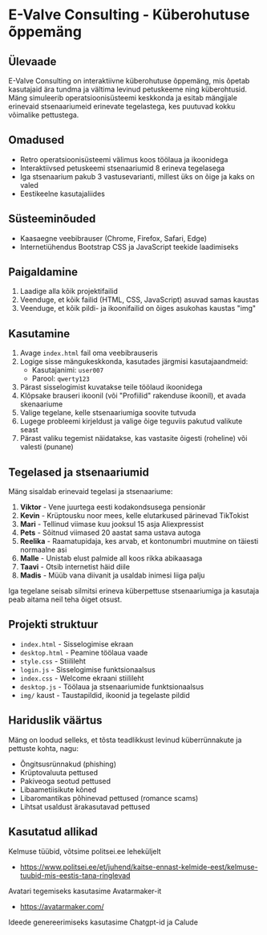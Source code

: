 # E-Valve Consulting - Küberohutuse õppemäng

## Ülevaade
E-Valve Consulting on interaktiivne küberohutuse õppemäng, mis õpetab kasutajaid ära tundma ja vältima levinud petuskeeme ning küberohtusid. Mäng simuleerib operatsioonisüsteemi keskkonda ja esitab mängijale erinevaid stsenaariumeid erinevate tegelastega, kes puutuvad kokku võimalike pettustega.

## Omadused
- Retro operatsioonisüsteemi välimus koos töölaua ja ikoonidega
- Interaktiivsed petuskeemi stsenaariumid 8 erineva tegelasega
- Iga stsenaarium pakub 3 vastusevarianti, millest üks on õige ja kaks on valed
- Eestikeelne kasutajaliides

## Süsteeminõuded
- Kaasaegne veebibrauser (Chrome, Firefox, Safari, Edge)
- Internetiühendus Bootstrap CSS ja JavaScript teekide laadimiseks

## Paigaldamine
1. Laadige alla kõik projektifailid
2. Veenduge, et kõik failid (HTML, CSS, JavaScript) asuvad samas kaustas
3. Veenduge, et kõik pildi- ja ikoonifailid on õiges asukohas kaustas "img"

## Kasutamine
1. Avage `index.html` fail oma veebibrauseris
2. Logige sisse mängukeskkonda, kasutades järgmisi kasutajaandmeid:
   - Kasutajanimi: `user007`
   - Parool: `qwerty123`
3. Pärast sisselogimist kuvatakse teile töölaud ikoonidega
4. Klõpsake brauseri ikoonil (või "Profiilid" rakenduse ikoonil), et avada skenaariume
5. Valige tegelane, kelle stsenaariumiga soovite tutvuda
6. Lugege probleemi kirjeldust ja valige õige teguviis pakutud valikute seast
7. Pärast valiku tegemist näidatakse, kas vastasite õigesti (roheline) või valesti (punane)

## Tegelased ja stsenaariumid
Mäng sisaldab erinevaid tegelasi ja stsenaariume:

1. **Viktor** - Vene juurtega eesti kodakondsusega pensionär
2. **Kevin** - Krüptousku noor mees, kelle elutarkused pärinevad TikTokist
3. **Mari** - Tellinud viimase kuu jooksul 15 asja Aliexpressist
4. **Pets** - Sõitnud viimased 20 aastat sama ustava autoga
5. **Reelika** - Raamatupidaja, kes arvab, et kontonumbri muutmine on täiesti normaalne asi
6. **Malle** - Unistab elust palmide all koos rikka abikaasaga
7. **Taavi** - Otsib internetist häid diile
8. **Madis** - Müüb vana diivanit ja usaldab inimesi liiga palju

Iga tegelane seisab silmitsi erineva küberpettuse stsenaariumiga ja kasutaja peab aitama neil teha õiget otsust.

## Projekti struktuur
- `index.html` - Sisselogimise ekraan
- `desktop.html` - Peamine töölaua vaade
- `style.css` - Stiilileht
- `login.js` - Sisselogimise funktsionaalsus
- `index.css` - Welcome ekraani stiilileht
- `desktop.js` - Töölaua ja stsenaariumide funktsionaalsus
- `img/` kaust - Taustapildid, ikoonid ja tegelaste pildid


## Hariduslik väärtus
Mäng on loodud selleks, et tõsta teadlikkust levinud küberrünnakute ja pettuste kohta, nagu:
- Õngitsusrünnakud (phishing)
- Krüptovaluuta pettused
- Pakiveoga seotud pettused
- Libaametiisikute kõned
- Libaromantikas põhinevad pettused (romance scams)
- Lihtsat usaldust ärakasutavad pettused

## Kasutatud allikad
Kelmuse tüübid, võtsime politsei.ee leheküljelt
- https://www.politsei.ee/et/juhend/kaitse-ennast-kelmide-eest/kelmuse-tuubid-mis-eestis-tana-ringlevad
  
Avatari tegemiseks kasutasime Avatarmaker-it
- https://avatarmaker.com/
  
Ideede genereerimiseks kasutasime Chatgpt-id ja Calude
